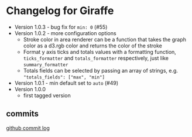 # Changelog for Giraffe

* Version 1.0.3 - bug fix for `min: 0` (#55)
* Version 1.0.2 - more configuration options
  - Stroke color in area renderer can be a function that takes the graph color
    as a d3.rgb color and returns the color of the stroke
  - Format y axis ticks and totals values with a formatting function,
    `ticks_formatter` and `totals_formatter` respectively,
    just like `summary_formatter`
  - Totals fields can be selected by passing an array of strings, e.g.
    `"totals_fields": ["max", "min"]`
* Version 1.0.1 - min default set to `auto` (#49)
* Version 1.0.0
  - first tagged version

## commits

[github commit log](https://github.com/kenhub/giraffe/commits)
